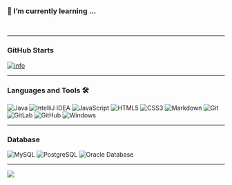 ### 🌱 I’m currently learning ...
<br/>

---
### GitHub Starts

[![info](https://github-readme-stats.vercel.app/api?username=viwcy&show_icons=true&icon_color=CE1D2D&bg_color=ffffff&hide_title=true)](https://github.com/anuraghazra/github-readme-stats)
<br>

---

### Languages and Tools 🛠 

![Java](https://img.shields.io/badge/-Java-007396?style=flat-square&logo=Java&logoColor=ffffff)
![IntelliJ IDEA](http://img.shields.io/badge/-IntelliJ%20IDEA-000000?style=flat-square&logo=intellij-idea&logoColor=ffffff)
![JavaScript](https://img.shields.io/badge/-JavaScript-%23F7DF1C?style=flat-square&logo=javascript&logoColor=000000&labelColor=%23F7DF1C&color=%23FFCE5A)
![HTML5](https://img.shields.io/badge/-HTML5-%23E44D27?style=flat-square&logo=html5&logoColor=ffffff)
![CSS3](https://img.shields.io/badge/-CSS3-%231572B6?style=flat-square&logo=css3)
![Markdown](https://img.shields.io/badge/-Markdown-000000?style=flat-square&logo=markdown)
![Git](https://img.shields.io/badge/-Git-%23F05032?style=flat-square&logo=git&logoColor=%23ffffff)
![GitLab](https://img.shields.io/badge/-GitLab-FCA121?style=flat-square&logo=gitlab)
![GitHub](https://img.shields.io/badge/-GitHub-181717?style=flat-square&logo=github)
![Windows](http://img.shields.io/badge/-Windows-0078D6?style=flat-square&logo=windows&logoColor=ffffff)
<br/>

---

### Database 

![MySQL](http://img.shields.io/badge/-MySQL-4479A1?style=flat-square&logo=MySQL&logoColor=ffffff)
![PostgreSQL](https://img.shields.io/badge/-PostgreSQL-336791?style=flat-square&logo=postgresql)
![Oracle Database](http://img.shields.io/badge/-Oracle-DD0031?style=flat-square&logo=oracle)
<br>

---

![](https://visitor-badge.glitch.me/badge?page_id=viwcy.readme)

